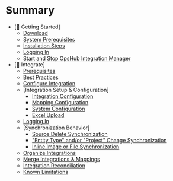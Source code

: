 # Summary

- [🧭 Getting Started]
  - [Download](getting-started/download.md)
  - [System Prerequisites](getting-started/prerequisites.md)
  - [Installation Steps](getting-started/windows-installation/prerequisites.md)
  - [Logging In](getting-started/logging-in.md)
  - [Start and Stop OpsHub Integration Manager](getting-started/start-or-stop-service.md)
- [🔄 Integrate]
  - [Prerequisites](integrate/integration-prerequisites.md)
  - [Best Practices](integrate/best-practises.md)
  - [Configure Integration](integrate/configure-integrations.md)
  - [Integration Setup & Configuration]
      - [Integration Configuration](integrate/integration-configuration.md)
      - [Mapping Configuration](integrate/mapping-configuration.md)
      - [System Configuration](integrate/system-configuration.md)
      - [Excel Upload](integrate/excel-upload.md)
  - [Logging In](getting-started/logging-in.md)
  - [Synchronization Behavior]
     - [Source Delete Synchronization](integrate/source-delete-sync.md)
     - ["Entity Type" and/or "Project" Change Synchronization](integrate/entity-movement.md)
     - [Inline Image or File Synchronization](integrate/inline-image-sync-behaviour.md)
   - [Organize Integrations](integrate/organize-integration.md)
   - [Merge Integrations & Mappings](integrate/merge.md)
   - [Integration Reconciliation](integrate/reconcile.md)
   - [Known Limitations](integrate/limitations.md)
